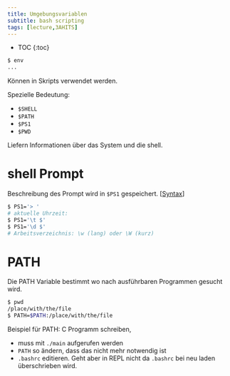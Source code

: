 ```yaml
---
title: Umgebungsvariablen
subtitle: bash scripting
tags: [lecture,3AHITS]
---
```


* TOC
{:toc}
```sh
$ env
...
```

Können in Skripts verwendet werden.

Spezielle Bedeutung:

- `$SHELL`
- `$PATH`
- `$PS1`
- `$PWD`

Liefern Informationen über das System und die shell.



# shell Prompt

Beschreibung des Prompt wird in `$PS1` gespeichert. [[Syntax](https://wiki.ubuntuusers.de/Bash/Prompt/)]

```bash
$ PS1='> '
# aktuelle Uhrzeit:
$ PS1='\t $'
$ PS1='\d $'
# Arbeitsverzeichnis: \w (lang) oder \W (kurz)
```



# PATH

Die PATH Variable bestimmt wo nach ausführbaren Programmen gesucht wird.

```bash
$ pwd
/place/with/the/file
$ PATH=$PATH:/place/with/the/file
```



Beispiel für PATH: C Programm schreiben,

- muss mit `./main` aufgerufen werden
- `PATH` so ändern, dass das nicht mehr notwendig ist
- `.bashrc` editieren. Geht aber in REPL nicht da `.bashrc` bei neu laden überschrieben wird.

